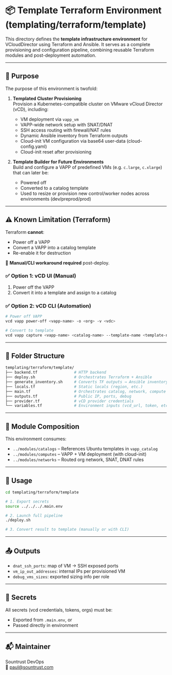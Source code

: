# 📦 Template Terraform Environment (templating/terraform/template)

This directory defines the **template infrastructure environment** for VCloudDirector using Terraform and Ansible. It serves as a complete provisioning and configuration pipeline, combining reusable Terraform modules and post-deployment automation.

---

## 📐 Purpose

The purpose of this environment is twofold:

1. **Templated Cluster Provisioning**  
   Provision a Kubernetes-compatible cluster on VMware vCloud Director (vCD), including:
   - VM deployment via `vapp_vm`
   - VAPP-wide network setup with SNAT/DNAT
   - SSH access routing with firewall/NAT rules
   - Dynamic Ansible inventory from Terraform outputs
   - Cloud-init VM configuration via base64 user-data (cloud-config.yaml)
   - Cloud-init reset after provisioning

2. **Template Builder for Future Environments**  
   Build and configure a VAPP of predefined VMs (e.g. `c.large`, `c.xlarge`) that can later be:
   - Powered off
   - Converted to a catalog template
   - Used to resize or provision new control/worker nodes across environments (dev/preprod/prod)

---

## ⚠️ Known Limitation (Terraform)

Terraform **cannot**:
- Power off a VAPP
- Convert a VAPP into a catalog template
- Re-enable it for destruction

📌 **Manual/CLI workaround required** post-deploy.

### ✅ Option 1: vCD UI (Manual)
1. Power off the VAPP
2. Convert it into a template and assign to a catalog

### ✅ Option 2: vCD CLI (Automation)
```bash
# Power off VAPP
vcd vapp power-off <vapp-name> -o <org> -v <vdc>

# Convert to template
vcd vapp capture <vapp-name> <catalog-name> --template-name <template-name> -o <org> -v <vdc>
```

---

## 📁 Folder Structure

```bash
templating/terraform/template/
├── backend.tf                # HTTP backend
├── deploy.sh                 # Orchestrates Terraform + Ansible
├── generate_inventory.sh     # Converts TF outputs → Ansible inventory
├── locals.tf                 # Static locals (region, etc.)
├── main.tf                   # Orchestrates catalog, network, compute modules
├── outputs.tf                # Public IP, ports, debug
├── provider.tf               # vCD provider credentials
└── variables.tf              # Environment inputs (vcd_url, token, etc.)
```

---

## 🧩 Module Composition

This environment consumes:

- `../modules/catalogs` – References Ubuntu templates in `vapp_catalog`
- `../modules/computes` – VAPP + VM deployment (with cloud-init)
- `../modules/networks` – Routed org network, SNAT, DNAT rules

---

## 🚀 Usage

```bash
cd templating/terraform/template

# 1. Export secrets
source ../../../.main.env

# 2. Launch full pipeline
./deploy.sh

# 3. Convert result to template (manually or with CLI)
```

---

## 📤 Outputs

- `dnat_ssh_ports`: map of VM → SSH exposed ports
- `vm_ip_out_addresses`: internal IPs per provisioned VM
- `debug_vms_sizes`: exported sizing info per role

---

## 🔐 Secrets

All secrets (vcd credentials, tokens, orgs) must be:
- Exported from `.main.env`, or
- Passed directly in environment

---

## 📬 Maintainer

Sountrust DevOps  
📧 paul@sountrust.com
